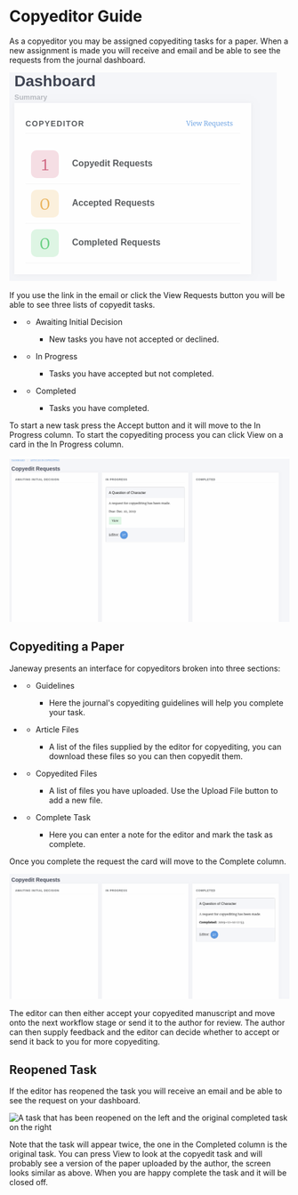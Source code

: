 # Copyeditor Guide

As a copyeditor you may be assigned copyediting tasks for a paper. When
a new assignment is made you will receive and email and be able to see
the requests from the journal dashboard.

![Copyeditor dashboard block](nstatic/copyedit_requests.png)

If you use the link in the email or click the View Requests button you
will be able to see three lists of copyedit tasks.

  -   - Awaiting Initial Decision
        
          - New tasks you have not accepted or declined.

  -   - In Progress
        
          - Tasks you have accepted but not completed.

  -   - Completed
        
          - Tasks you have completed.

To start a new task press the Accept button and it will move to the In
Progress column. To start the copyediting process you can click View on
a card in the In Progress column.

![A task that has been accepted](nstatic/copyedit_lists.png)

## Copyediting a Paper

Janeway presents an interface for copyeditors broken into three
sections:

  -   - Guidelines
        
          - Here the journal's copyediting guidelines will help you
            complete your task.

  -   - Article Files
        
          - A list of the files supplied by the editor for copyediting,
            you can download these files so you can then copyedit them.

  -   - Copyedited Files
        
          - A list of files you have uploaded. Use the Upload File
            button to add a new file.

  -   - Complete Task
        
          - Here you can enter a note for the editor and mark the task
            as complete.

Once you complete the request the card will move to the Complete column.

![A task that has been completed](nstatic/completed_copyedit.png)

The editor can then either accept your copyedited manuscript and move
onto the next workflow stage or send it to the author for review. The
author can then supply feedback and the editor can decide whether to
accept or send it back to you for more copyediting.

## Reopened Task

If the editor has reopened the task you will receive an email and be
able to see the request on your dashboard.

![A task that has been reopened on the left and the original completed
task on the right](nstatic/reopened_copyedit.png)

Note that the task will appear twice, the one in the Completed column is
the original task. You can press View to look at the copyedit task and
will probably see a version of the paper uploaded by the author, the
screen looks similar as above. When you are happy complete the task and
it will be closed off.
